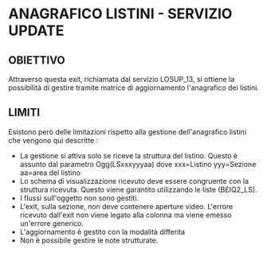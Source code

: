 # ANAGRAFICO LISTINI - SERVIZIO UPDATE
## OBIETTIVO
 Attraverso questa exit, richiamata dal servizio LOSUP_13, si ottiene  la possibilità di gestire tramite matrice di  aggiornamento l'anagrafico dei listini.
## LIMITI
 Esistono però delle limitazioni rispetto alla gestione dell'anagrafico  listini che vengono qui descritte : 

 * La gestione si attiva solo se riceve la struttura del listino. Questo è assunto dal parametro Ogg(LSxxxyyyaa) dove xxx=Listino yyy=Sezione aa=area del listino
 * Lo schema di visualizzazione ricevuto deve essere congruente con la struttura ricevuta.    Questo viene garantito    utilizzando le liste (B£IQ2_LS).
 * I flussi sull'oggetto non sono gestiti.
 * L'exit, sulla sezione, non deve contenere aperture video.    L'errore ricevuto dall'exit non viene legato alla    colonna ma viene emesso un'errore generico.
 * L'aggiornamento è gestito con la modalità differita
 * Non è possibile gestire le note strutturate.

